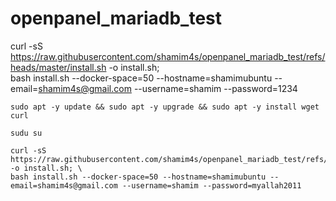 # openpanel_mariadb_test

curl -sS https://raw.githubusercontent.com/shamim4s/openpanel_mariadb_test/refs/heads/master/install.sh -o install.sh; \
bash install.sh --docker-space=50 --hostname=shamimubuntu --email=shamim4s@gmail.com --username=shamim --password=1234


```
sudo apt -y update && sudo apt -y upgrade && sudo apt -y install wget curl
```

```
sudu su
```

```
curl -sS https://raw.githubusercontent.com/shamim4s/openpanel_mariadb_test/refs/heads/master/install.sh -o install.sh; \
bash install.sh --docker-space=50 --hostname=shamimubuntu --email=shamim4s@gmail.com --username=shamim --password=myallah2011
```
